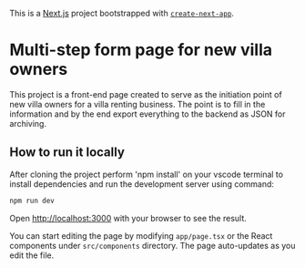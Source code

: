 This is a [Next.js](https://nextjs.org/) project bootstrapped with [`create-next-app`](https://github.com/vercel/next.js/tree/canary/packages/create-next-app).
# Multi-step form page for new villa owners 
This project is a front-end page created to serve as the initiation point of new villa owners for a villa renting business. The point is to fill in the information and by the end export everything to the backend as JSON for archiving.

## How to run it locally

After cloning the project perform 'npm install' on your vscode terminal to install dependencies and run the development server using command:

```bash
npm run dev
```

Open [http://localhost:3000](http://localhost:3000) with your browser to see the result.

You can start editing the page by modifying `app/page.tsx` or the React components under `src/components` directory. The page auto-updates as you edit the file.








